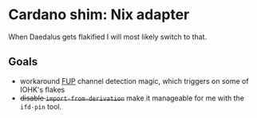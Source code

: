 # Cardano shim: Nix adapter

When Daedalus gets flakified I will most likely switch to that.

## Goals
- workaround [FUP] channel detection magic, which triggers on some of IOHK's flakes
- ~~disable `import-from-derivation`~~ make it manageable for me with the `ifd-pin` tool.

[FUP]: https://github.com/gytis-ivaskevicius/flake-utils-plus
